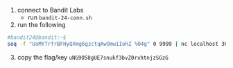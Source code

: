 1. connect to Bandit Labs
    * run `bandit-24-conn.sh`
2. run the following    
```bash
#bandit24@bandit:~$ 
seq -f "UoMYTrfrBFHyQXmg6gzctqAwOmw1IohZ %04g" 0 9999 | nc localhost 30002 | grep -v Wrong
```
3. copy the flag/key `uNG9O58gUE7snukf3bvZ0rxhtnjzSGzG`
